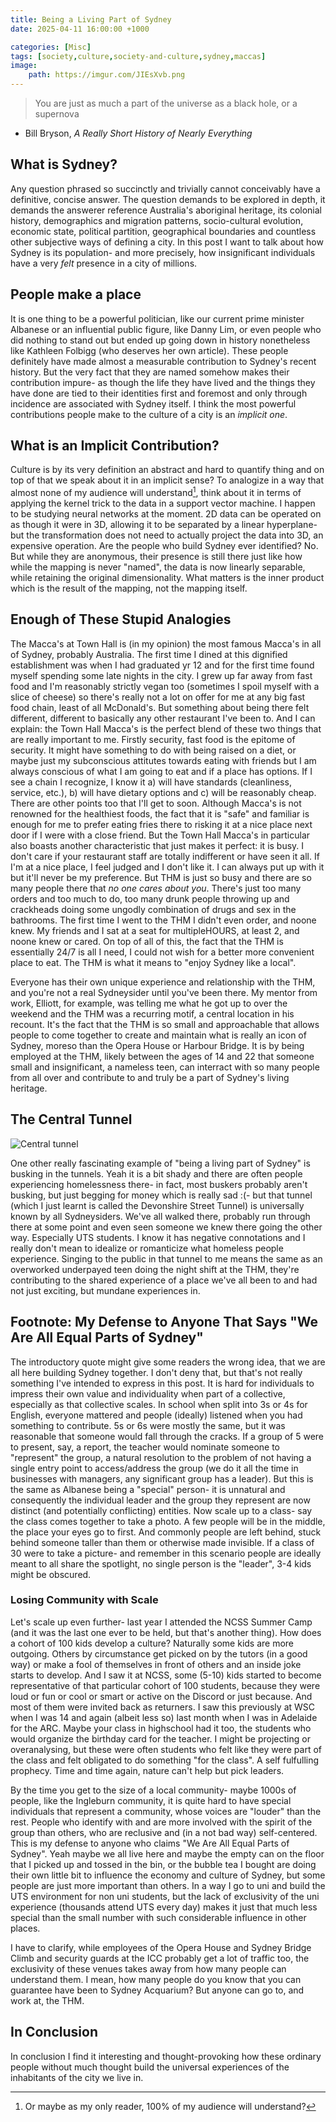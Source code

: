 ```yaml
---
title: Being a Living Part of Sydney
date: 2025-04-11 16:00:00 +1000

categories: [Misc]
tags: [society,culture,society-and-culture,sydney,maccas]
image:
    path: https://imgur.com/JIEsXvb.png
---
```


> You are just as much a part of the universe as a black hole, or a supernova
- Bill Bryson, *A Really Short History of Nearly Everything*

## What is Sydney?

Any question phrased so succinctly and trivially cannot conceivably have a definitive, concise answer. The question demands to be explored in depth, it demands the answerer reference Australia's aboriginal heritage, its colonial history, demographics and migration patterns, socio-cultural evolution, economic state, political partition, geographical boundaries and countless other subjective ways of defining a city. In this post I want to talk about how Sydney is its population- and more precisely, how insignificant individuals have a very *felt* presence in a city of millions.

## People make a place

It is one thing to be a powerful politician, like our current prime minister Albanese or an influential public figure, like Danny Lim, or even people who did nothing to stand out but ended up going down in history nonetheless like Kathleen Folbigg (who deserves her own article). These people definitely have made almost a measurable contribution to Sydney's recent history. But the very fact that they are named somehow makes their contribution impure- as though the life they have lived and the things they have done are tied to their identities first and foremost and only through incidence are associated with Sydney itself. I think the most powerful contributions people make to the culture of a city is an *implicit one*.

## What is an Implicit Contribution?

Culture is by its very definition an abstract and hard to quantify thing and on top of that we speak about it in an implicit sense? To analogize in a way that almost none of my audience will understand[^footnote], think about it in terms of applying the kernel trick to the data in a support vector machine. I happen to be studying neural networks at the moment. 2D data can be operated on as though it were in 3D, allowing it to be separated by a linear hyperplane- but the transformation does not need to actually project the data into 3D, an expensive operation. Are the people who build Sydney ever identified? No. But while they are anonymous, their presence is still there just like how while the mapping is never "named", the data is now linearly separable, while retaining the original dimensionality. What matters is the inner product which is the result of the mapping, not the mapping itself.

[^footnote]: Or maybe as my only reader, 100% of my audience will understand?

## Enough of These Stupid Analogies

The Macca's at Town Hall is (in my opinion) the most famous Macca's in all of Sydney, probably Australia. The first time I dined at this dignified establishment was when I had graduated yr 12 and for the first time found myself spending some late nights in the city. I grew up far away from fast food and I'm reasonably strictly vegan too (sometimes I spoil myself with a slice of cheese) so there's really not a lot on offer for me at any big fast food chain, least of all McDonald's. But something about being there felt different, different to basically any other restaurant I've been to. And I can explain: the Town Hall Macca's is the perfect blend of these two things that are really important to me. Firstly security, fast food is the epitome of security. It might have something to do with being raised on a diet, or maybe just my subconscious attitutes towards eating with friends but I am always conscious of what I am going to eat and if a place has options. If I see a chain I recognize, I know it a) will have standards (cleanliness, service, etc.), b) will have dietary options and c) will be reasonably cheap. There are other points too that I'll get to soon. Although Macca's is not renowned for the healthiest foods, the fact that it is "safe" and familiar is enough for me to prefer eating fries there to risking it at a nice place next door if I were with a close friend. But the Town Hall Macca's in particular also boasts another characteristic that just makes it perfect: it is busy. I don't care if your restaurant staff are totally indifferent or have seen it all. If I'm at a nice place, I feel judged and I don't like it. I can always put up with it but it'll never be my preference. But THM is just so busy and there are so many people there that *no one cares about you*. There's just too many orders and too much to do, too many drunk people throwing up and crackheads doing some ungodly combination of drugs and sex in the bathrooms. The first time I went to the THM I didn't even order, and noone knew. My friends and I sat at a seat for multipleHOURS, at least 2, and noone knew or cared. On top of all of this, the fact that the THM is essentially 24/7 is all I need, I could not wish for a better more convenient place to eat. The THM is what it means to "enjoy Sydney like a local".

Everyone has their own unique experience and relationship with the THM, and you're not a real Sydneysider until you've been there. My mentor from work, Elliott, for example, was telling me what he got up to over the weekend and the THM was a recurring motif, a central location in his recount. It's the fact that the THM is so small and approachable that allows people to come together to create and maintain what is really an icon of Sydney, moreso than the Opera House or Harbour Bridge. It is by being employed at the THM, likely between the ages of 14 and 22 that someone small and insignificant, a nameless teen, can interract with so many people from all over and contribute to and truly be a part of Sydney's living heritage.

## The Central Tunnel

![Central tunnel](https://imgur.com/B9RJ1BB.png)

One other really fascinating example of "being a living part of Sydney" is busking in the tunnels. Yeah it is a bit shady and there are often people experiencing homelessness there- in fact, most buskers probably aren't busking, but just begging for money which is really sad :(- but that tunnel (which I just learnt is called the Devonshire Street Tunnel) is universally known by all Sydneysiders. We've all walked there, probably run through there at some point and even seen someone we knew there going the other way. Especially UTS students. I know it has negative connotations and I really don't mean to idealize or romanticize what homeless people experience. Singing to the public in that tunnel to me means the same as an overworked underpayed teen doing the night shift at the THM, they're contributing to the shared experience of a place we've all been to and had not just exciting, but mundane experiences in.

## Footnote: My Defense to Anyone That Says "We Are All Equal Parts of Sydney"

The introductory quote might give some readers the wrong idea, that we are all here building Sydney together. I don't deny that, but that's not really something I've intended to express in this post. It is hard for individuals to impress their own value and individuality when part of a collective, especially as that collective scales. In school when split into 3s or 4s for English, everyone mattered and people (ideally) listened when you had something to contribute. 5s or 6s were mostly the same, but it was reasonable that someone would fall through the cracks. If a group of 5 were to present, say, a report, the teacher would nominate someone to "represent" the group, a natural resolution to the problem of not having a single entry point to access/address the group (we do it all the time in businesses with managers, any significant group has a leader). But this is the same as Albanese being a "special" person- it is unnatural and consequently the individual leader and the group they represent are now distinct (and potentially conflicting) entities. Now scale up to a class- say the class comes together to take a photo. A few people will be in the middle, the place your eyes go to first. And commonly people are left behind, stuck behind someone taller than them or otherwise made invisible. If a class of 30 were to take a picture- and remember in this scenario people are ideally meant to all share the spotlight, no single person is the "leader", 3-4 kids might be obscured.

### Losing Community with Scale

Let's scale up even further- last year I attended the NCSS Summer Camp (and it was the last one ever to be held, but that's another thing). How does a cohort of 100 kids develop a culture? Naturally some kids are more outgoing. Others by circumstance get picked on by the tutors (in a good way) or make a fool of themselves in front of others and an inside joke starts to develop. And I saw it at NCSS, some (5-10) kids started to become representative of that particular cohort of 100 students, because they were loud or fun or cool or smart or active on the Discord or just because. And most of them were invited back as returners. I saw this previously at WSC when I was 14 and again (albeit less so) last month when I was in Adelaide for the ARC. Maybe your class in highschool had it too, the students who would organize the birthday card for the teacher. I might be projecting or overanalysing, but these were often students who felt like they were part of the class and felt obligated to do something "for the class". A self fulfulling prophecy. Time and time again, nature can't help but pick leaders.

By the time you get to the size of a local community- maybe 1000s of people, like the Ingleburn community, it is quite hard to have special individuals that represent a community, whose voices are "louder" than the rest. People who identify with and are more involved with the spirit of the group than others, who are reclusive and (in a not bad way) self-centered. This is my defense to anyone who claims "We Are All Equal Parts of Sydney". Yeah maybe we all live here and maybe the empty can on the floor that I picked up and tossed in the bin, or the bubble tea I bought are doing their own little bit to influence the economy and culture of Sydney, but some people are just more important than others. In a way I go to uni and build the UTS environment for non uni students, but the lack of exclusivity of the uni experience (thousands attend UTS every day) makes it just that much less special than the small number with such considerable influence in other places.

I have to clarify, while employees of the Opera House and Sydney Bridge Climb and security guards at the ICC probably get a lot of traffic too, the exclusivity of these venues takes away from how many people can understand them. I mean, how many people do you know that you can guarantee have been to Sydney Acquarium? But anyone can go to, and work at, the THM.

## In Conclusion

In conclusion I find it interesting and thought-provoking how these ordinary people without much thought build the universal experiences of the inhabitants of the city we live in. 